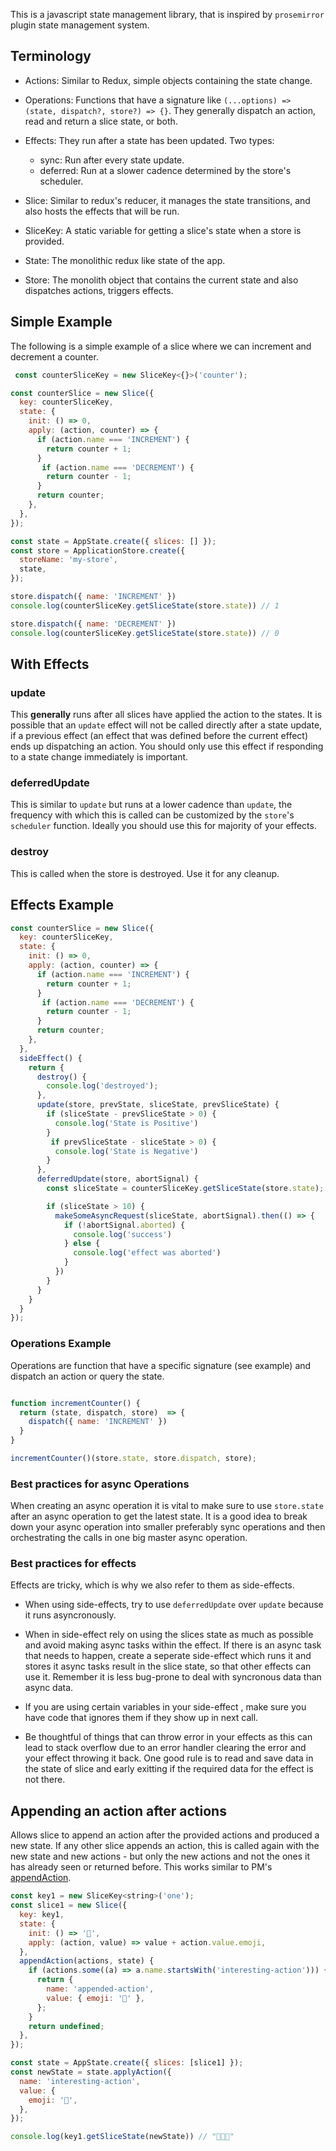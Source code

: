 
This is a javascript state management library, that is inspired by `prosemirror` plugin state management system.

## Terminology

- Actions: Similar to Redux, simple objects containing the state change.

- Operations: Functions that have a signature like `(...options) => (state, dispatch?, store?) => {}`. They generally dispatch an action, read and return a slice state, or both.

- Effects: They run after a state has been updated. Two types:
  - sync: Run after every state update.
  - deferred: Run at a slower cadence determined by the store's scheduler.

- Slice: Similar to redux's reducer, it manages the state transitions, and also hosts the effects that will be run.

- SliceKey: A static variable for getting a slice's state when a store is provided.

- State: The monolithic redux like state of the app.

- Store: The monolith object that contains the current state and also dispatches actions, triggers effects.


## Simple Example

The following is a simple example of a slice where we can increment and decrement a counter.

```js
 const counterSliceKey = new SliceKey<{}>('counter');

const counterSlice = new Slice({
  key: counterSliceKey,
  state: {
    init: () => 0,
    apply: (action, counter) => {
      if (action.name === 'INCREMENT') {
        return counter + 1;
      }
       if (action.name === 'DECREMENT') {
        return counter - 1;
      }
      return counter;
    },
  },
});

const state = AppState.create({ slices: [] });
const store = ApplicationStore.create({
  storeName: 'my-store',
  state,
});

store.dispatch({ name: 'INCREMENT' })
console.log(counterSliceKey.getSliceState(store.state)) // 1

store.dispatch({ name: 'DECREMENT' })
console.log(counterSliceKey.getSliceState(store.state)) // 0
```


## With Effects


### update

This **generally** runs after all slices have applied the action to the states. It is possible that an `update` effect will not be called directly after a state update, if a previous effect (an effect that was defined before the current effect) ends up dispatching an action. You should only use this effect if responding to a state change immediately is important. 

### deferredUpdate

This is similar to `update` but runs at a lower cadence than `update`, the frequency with which this is called can be customized by the `store`'s `scheduler` function. Ideally you should use this for majority of your effects.

### destroy

This is called when the store is destroyed. Use it for any cleanup.

## Effects Example

```js
const counterSlice = new Slice({
  key: counterSliceKey,
  state: {
    init: () => 0,
    apply: (action, counter) => {
      if (action.name === 'INCREMENT') {
        return counter + 1;
      }
       if (action.name === 'DECREMENT') {
        return counter - 1;
      }
      return counter;
    },
  },
  sideEffect() {
    return {
      destroy() {
        console.log('destroyed');
      },
      update(store, prevState, sliceState, prevSliceState) {
        if (sliceState - prevSliceState > 0) {
          console.log('State is Positive')
        }
         if prevSliceState - sliceState > 0) {
          console.log('State is Negative')
        }
      },
      deferredUpdate(store, abortSignal) {
        const sliceState = counterSliceKey.getSliceState(store.state);

        if (sliceState > 10) {
          makeSomeAsyncRequest(sliceState, abortSignal).then(() => {
            if (!abortSignal.aborted) {
              console.log('success')
            } else {
              console.log('effect was aborted')
            }
          })
        }
      }
    }
  }
});
```

### Operations Example

Operations are function that have a specific signature (see example) and dispatch an action or query the state.

```js

function incrementCounter() {
  return (state, dispatch, store)  => {
    dispatch({ name: 'INCREMENT' })
  }
}

incrementCounter()(store.state, store.dispatch, store);
```

### Best practices for async Operations 

When creating an async operation it is vital to make sure to use `store.state` after an async operation to get the latest state. It is a good idea to break down your async operation into smaller preferably sync operations and then orchestrating the calls in one big master async operation.

### Best practices for effects

Effects are tricky, which is why we also refer to them as side-effects.

- When using side-effects, try to use `deferredUpdate` over `update` because it runs asyncronously.

- When in side-effect rely on using the slices state as much as possible and avoid making async tasks within the effect. If there is an async task that needs to happen, create a seperate side-effect which runs it and stores it async tasks result in the slice state, so that other effects can use it. Remember it is less bug-prone to deal with syncronous data than async data.

- If you are using certain variables in your side-effect , make sure you have code that ignores them if they show up in next call.

- Be thoughtful of things that can throw error in your effects as this can lead to stack overflow due to an error handler clearing the error and your effect throwing it back. One good rule is to read and save data in the state of slice and early exitting if the required data for the effect is not there.


## Appending an action after actions

Allows slice to append an action after the provided actions and produced a new state. If any other slice appends an action, this is called again with the new state and new actions - but only the new actions and not the ones it has already seen or returned before. This works similar to PM's [appendAction](https://prosemirror.net/docs/ref/#state.PluginSpec.appendTransaction).

```js
const key1 = new SliceKey<string>('one');
const slice1 = new Slice({
  key: key1,
  state: {
    init: () => '👻',
    apply: (action, value) => value + action.value.emoji,
  },
  appendAction(actions, state) {
    if (actions.some((a) => a.name.startsWith('interesting-action'))) {
      return {
        name: 'appended-action',
        value: { emoji: '💩' },
      };
    }
    return undefined;
  },
});

const state = AppState.create({ slices: [slice1] });
const newState = state.applyAction({
  name: 'interesting-action',
  value: {
    emoji: '🐔',
  },
});

console.log(key1.getSliceState(newState)) // "👻💩🐔"
```